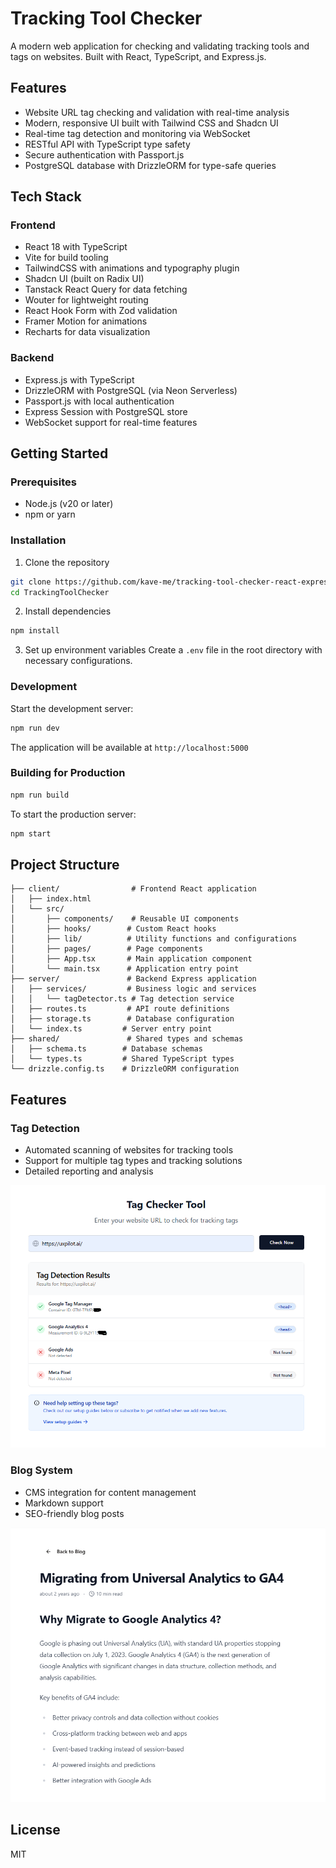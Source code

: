# Tracking Tool Checker

A modern web application for checking and validating tracking tools and tags on websites. Built with React, TypeScript, and Express.js.

## Features

- Website URL tag checking and validation with real-time analysis
- Modern, responsive UI built with Tailwind CSS and Shadcn UI
- Real-time tag detection and monitoring via WebSocket
- RESTful API with TypeScript type safety
- Secure authentication with Passport.js
- PostgreSQL database with DrizzleORM for type-safe queries

## Tech Stack

### Frontend
- React 18 with TypeScript
- Vite for build tooling
- TailwindCSS with animations and typography plugin
- Shadcn UI (built on Radix UI)
- Tanstack React Query for data fetching
- Wouter for lightweight routing
- React Hook Form with Zod validation
- Framer Motion for animations
- Recharts for data visualization

### Backend
- Express.js with TypeScript
- DrizzleORM with PostgreSQL (via Neon Serverless)
- Passport.js with local authentication
- Express Session with PostgreSQL store
- WebSocket support for real-time features

## Getting Started

### Prerequisites

- Node.js (v20 or later)
- npm or yarn

### Installation

1. Clone the repository
```bash
git clone https://github.com/kave-me/tracking-tool-checker-react-express.git
cd TrackingToolChecker
```

2. Install dependencies
```bash
npm install
```

3. Set up environment variables
Create a `.env` file in the root directory with necessary configurations.

### Development

Start the development server:
```bash
npm run dev
```

The application will be available at `http://localhost:5000`

### Building for Production

```bash
npm run build
```

To start the production server:
```bash
npm start
```

## Project Structure

```
├── client/                # Frontend React application
│   ├── index.html
│   └── src/
│       ├── components/    # Reusable UI components
│       ├── hooks/        # Custom React hooks
│       ├── lib/          # Utility functions and configurations
│       ├── pages/        # Page components
│       ├── App.tsx       # Main application component
│       └── main.tsx      # Application entry point
├── server/               # Backend Express application
│   ├── services/         # Business logic and services
│   │   └── tagDetector.ts # Tag detection service
│   ├── routes.ts         # API route definitions
│   ├── storage.ts        # Database configuration
│   └── index.ts         # Server entry point
├── shared/               # Shared types and schemas
│   ├── schema.ts        # Database schemas
│   └── types.ts         # Shared TypeScript types
└── drizzle.config.ts    # DrizzleORM configuration
```

## Features

### Tag Detection
- Automated scanning of websites for tracking tools
- Support for multiple tag types and tracking solutions
- Detailed reporting and analysis

![Tag Checker Interface](readme/tag-checker.png)

### Blog System
- CMS integration for content management
- Markdown support
- SEO-friendly blog posts

![Blog Example](readme/blog-example.png)

## License

MIT
